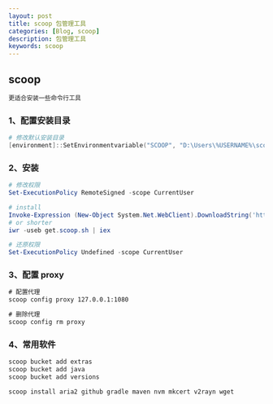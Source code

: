 ```yaml
---
layout: post
title: scoop 包管理工具
categories: [Blog, scoop]
description: 包管理工具
keywords: scoop
---
```


## scoop

```txt
更适合安装一些命令行工具
```

### 1、配置安装目录

```powershell
# 修改默认安装目录
[environment]::SetEnvironmentvariable("SCOOP", "D:\Users\%USERNAME%\scoop", "User")
```

### 2、安装

```powershell
# 修改权限
Set-ExecutionPolicy RemoteSigned -scope CurrentUser

# install
Invoke-Expression (New-Object System.Net.WebClient).DownloadString('https://get.scoop.sh')
# or shorter
iwr -useb get.scoop.sh | iex

# 还原权限
Set-ExecutionPolicy Undefined -scope CurrentUser
```

### 3、配置 proxy

```cmd
# 配置代理
scoop config proxy 127.0.0.1:1080

# 删除代理
scoop config rm proxy
```

### 4、常用软件

```cmd
scoop bucket add extras
scoop bucket add java
scoop bucket add versions

scoop install aria2 github gradle maven nvm mkcert v2rayn wget
```
